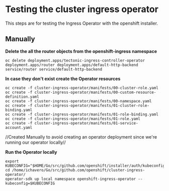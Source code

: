 # Testing the cluster ingress operator

This steps are for testing the Ingress Operator with the 
openshift installer.


## Manually

**Delete the all the router objects from the openshift-ingress namespace**

```
oc delete deployment.apps/tectonic-ingress-controller-operator deployment.apps/router deployment.apps/default-http-backend service/router service/default-http-backend
```

**In case they don't exist create the Operator resources**

```
oc create -f cluster-ingress-operator/manifests/00-cluster-role.yaml
oc create -f cluster-ingress-operator/manifests/00-custom-resource-definition.yaml
oc create -f cluster-ingress-operator/manifests/00-namespace.yaml
oc create -f cluster-ingress-operator/manifests/01-cluster-role-binding.yaml
oc create -f cluster-ingress-operator/manifests/01-role-binding.yaml
oc create -f cluster-ingress-operator/manifests/01-role.yaml
oc create -f cluster-ingress-operator/manifests/01-service-account.yaml
```
//Created Manually to avoid creating an operator deployment since we're running
our operator locally//

**Run the Operator locally**

```
export KUBECONFIG="$HOME/Go/src/github.com/openshift/installer/auth/kubeconfig"
cd /home/ichavero/Go/src/github.com/openshift/cluster-ingress-operator/
operator-sdk up local namespace openshift-ingress-operator --kubeconfig=$KUBECONFIG
```

